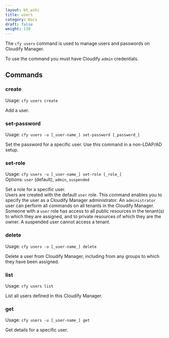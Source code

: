 ```yaml
---
layout: bt_wiki
title: users
category: Docs
draft: false
weight: 110
---
```


The `cfy users` command is used to manage users and passwords on Cloudify Manager.

To use the command you must have Cloudify `admin` credentials.

## Commands

### create

Usage: `cfy users create`

Add a user.

### set-password

Usage: `cfy users -u [_user-name_] set-password [_password_]`

Set the password for a specific user. Use this command in a non-LDAP/AD setup.

### set-role

Usage: `cfy users -u [_user-name_] set-role [_role_]`<br>
Options: `user` (default), `admin`, `suspended`

Set a role for a specific user. <br>
Users are created with the default `user` role. This command enables you to specify the user as a Cloudify Manager administrator.  An `administrator` user can perform all commands on all tenants in the Cloudify Manager. Someone with a `user` role has access to all public resources in the tenant(s) to which they are assigned, and to private resources of which they are the owner. A suspended user cannot access a tenant.

### delete

Usage: `cfy users -u [_user-name_] delete`

Delete a user from Cloudify Manager, including from any groups to which they have been assigned.

### list

Usage: `cfy users list`

List all users defined in this Cloudify Manager.

### get

Usage: `cfy users -u [_user-name_] get`

Get details for a specific user.